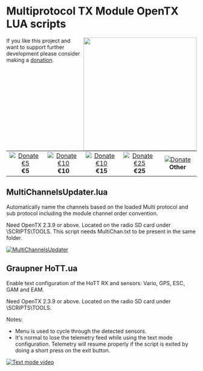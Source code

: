 # Multiprotocol TX Module OpenTX LUA scripts
<img align="right" width=300 src="../docs/images/multi.png" />

If you like this project and want to support further development please consider making a [donation](../docs/Donations.md).  

<table cellspacing=0>
  <tr>
    <td align=center width=200><a href="https://www.paypal.com/cgi-bin/webscr?cmd=_donations&business=VF2K9T23DRY56&lc=US&item_name=DIY%20Multiprotocol&currency_code=EUR&amount=5&bn=PP%2dDonationsBF%3abtn_donate_SM%2egif%3aNonHosted"><img src="../docs/images/donate_button.png" border="0" name="submit" title="PayPal - Donate €5" alt="Donate €5"/></a><br><b>€5</b></td>
    <td align=center width=200><a href="https://www.paypal.com/cgi-bin/webscr?cmd=_donations&business=VF2K9T23DRY56&lc=US&item_name=DIY%20Multiprotocol&currency_code=EUR&amount=10&bn=PP%2dDonationsBF%3abtn_donate_SM%2egif%3aNonHosted"><img src="../docs/images/donate_button.png" border="0" name="submit" title="PayPal - Donate €10" alt="Donate €10"/></a><br><b>€10</b></td>
    <td align=center width=200><a href="https://www.paypal.com/cgi-bin/webscr?cmd=_donations&business=VF2K9T23DRY56&lc=US&item_name=DIY%20Multiprotocol&currency_code=EUR&amount=15&bn=PP%2dDonationsBF%3abtn_donate_SM%2egif%3aNonHosted"><img src="../docs/images/donate_button.png" border="0" name="submit" title="PayPal - Donate €15" alt="Donate €10"/></a><br><b>€15</b></td>
    <td align=center width=200><a href="https://www.paypal.com/cgi-bin/webscr?cmd=_donations&business=VF2K9T23DRY56&lc=US&item_name=DIY%20Multiprotocol&currency_code=EUR&amount=25&bn=PP%2dDonationsBF%3abtn_donate_SM%2egif%3aNonHosted"><img src="../docs/images/donate_button.png" border="0" name="submit" title="PayPal - Donate €25" alt="Donate €25"/></a><br><b>€25</b></td>
    <td align=center width=200><a href="https://www.paypal.com/cgi-bin/webscr?cmd=_donations&business=VF2K9T23DRY56&lc=US&item_name=DIY%20Multiprotocol&currency_code=EUR&bn=PP%2dDonationsBF%3abtn_donate_SM%2egif%3aNonHosted"><img src="../docs/images/donate_button.png" border="0" name="submit" title="PayPal - Donate" alt="Donate"/></a><br><b>Other</b></td>
  </tr>
</table>

## MultiChannelsUpdater.lua

Automatically name the channels based on the loaded Multi protocol and sub protocol including the module channel order convention.

Need OpenTX 2.3.9 or above. Located on the radio SD card under \SCRIPTS\TOOLS. This script needs MultiChan.txt to be present in the same folder.

[![MultiChannelsUpdater](https://img.youtube.com/vi/L58ayXuewyA/0.jpg)](https://www.youtube.com/watch?v=L58ayXuewyA)

## Graupner HoTT.ua

Enable text configuration of the HoTT RX and sensors: Vario, GPS, ESC, GAM and EAM.

Need OpenTX 2.3.9 or above. Located on the radio SD card under \SCRIPTS\TOOLS.

Notes:
- Menu is used to cycle through the detected sensors.
- It's normal to lose the telemetry feed while using the text mode configuration. Telemetry will resume properly if the script is exited by doing a short press on the exit button.

[![Text mode video](https://img.youtube.com/vi/81wd8NlF3Qw/0.jpg)](https://www.youtube.com/watch?v=81wd8NlF3Qw)
